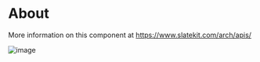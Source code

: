 # About
More information on this component at https://www.slatekit.com/arch/apis/

![image](https://www.slatekit.com/assets/app/media/arch/slatekit-apis.png)
